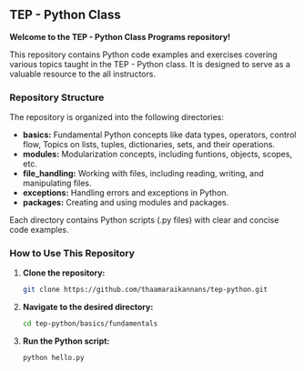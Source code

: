 ## TEP - Python Class

**Welcome to the TEP - Python Class Programs repository!**

This repository contains Python code examples and exercises covering various topics taught in the TEP - Python class. It is designed to serve as a valuable resource to the all instructors.

### Repository Structure

The repository is organized into the following directories:

* **basics:** Fundamental Python concepts like data types, operators, control flow, Topics on lists, tuples, dictionaries, sets, and their operations.
* **modules:** Modularization concepts, including funtions, objects, scopes, etc.
* **file_handling:** Working with files, including reading, writing, and manipulating files.
* **exceptions:** Handling errors and exceptions in Python.
* **packages:** Creating and using modules and packages.

Each directory contains Python scripts (.py files) with clear and concise code examples.


### How to Use This Repository

1. **Clone the repository:**
   ```bash
   git clone https://github.com/thaamaraikannans/tep-python.git
   ```
2. **Navigate to the desired directory:**
   ```bash
   cd tep-python/basics/fundamentals
   ```
3. **Run the Python script:**
   ```bash
   python hello.py
   ```

